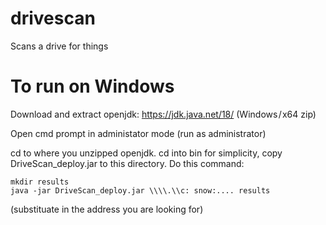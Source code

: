 # drivescan
Scans a drive for things

# To run on Windows

Download and extract openjdk:
https://jdk.java.net/18/
(Windows / x64 zip)

Open cmd prompt in administator mode (run as administrator)

cd to where you unzipped openjdk.
cd into bin
for simplicity, copy DriveScan_deploy.jar to this directory.
Do this command:

    mkdir results
    java -jar DriveScan_deploy.jar \\\\.\\c: snow:.... results

(substituate in the address you are looking for)



